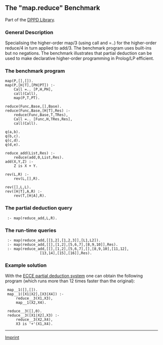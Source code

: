 The "map.reduce" Benchmark
--------------------------

Part of the [DPPD Library](../dppd.html).

### General Description

Specialising the higher-order map/3 (using call and =..) for the
higher-order reduce/4 in turn applied to add/3. The benchmark program
uses built-ins but no negations. The benchmark illustrates that partial
deduction can be used to make declarative higher-order programming in
Prolog/LP efficient.

### The benchmark program

    map(P,[],[]).
    map(P,[H|T],[PH|PT]) :-
        Call =.. [P,H,PH],
        call(Call),
        map(P,T,PT).

    reduce(Func,Base,[],Base).
    reduce(Func,Base,[H|T],Res) :-
        reduce(Func,Base,T,TRes),
        Call =.. [Func,H,TRes,Res],
        call(Call).

    q(a,b).
    q(b,c).
    q(c,d).
    q(d,e).

    reduce_add(List,Res) :-
        reduce(add,0,List,Res).
    add(X,Y,Z) :-
        Z is X + Y.

    rev(L,R) :-
        rev(L,[],R).

    rev([],L,L).
    rev([H|T],A,R) :-
        rev(T,[H|A],R).

### The partial deduction query

     :- map(reduce_add,L,R).

### The run-time queries

     :- map(reduce_add,[[1,2],[1,2,3]],[L1,L2]).
     :- map(reduce_add,[[],[1,2],[5,6,7],[8,9,10]],Res).
     :- map(reduce_add,[[],[1,2],[5,6,7],[],[8,9,10],[11,12],
                    [13,14],[15],[16]],Res).

### Example solution

With the [ECCE partial deduction system](/~mal/systems/ecce.html) one
can obtain the following program (which runs more than 12 times faster
than the original):

     map__1([],[]).
     map__1([X1|X2],[X3|X4]) :- 
         reduce__3(X1,X3), 
         map__1(X2,X4).

     reduce__3([],0).
     reduce__3([X1|X2],X3) :- 
         reduce__3(X2,X4), 
         X3 is '+'(X1,X4).

------------------------------------------------------------------------

[Imprint](http://www.stups.uni-duesseldorf.de/w/Imprint)
